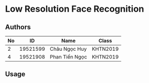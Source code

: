 # Low Resolution Face Recognition

## Authors

| No  | ID       | Name                     | Class    |
| --- | -------- | ------------------------ | -------- |
| 2   | 19521599 | Châu Ngọc Huy            | KHTN2019 |
| 4   | 19521908 | Phan Tiến Ngọc           | KHTN2019 |

## Usage
